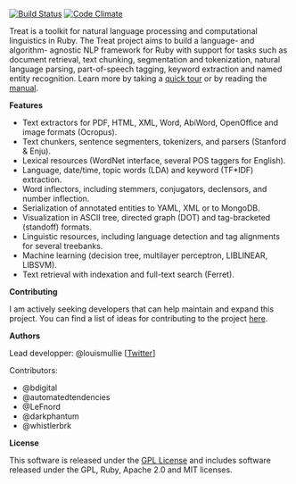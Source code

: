 [![Build Status](https://secure.travis-ci.org/louismullie/treat.png)](http://travis-ci.org/#!/louismullie/treat)
[![Code Climate](https://codeclimate.com/badge.png)](https://codeclimate.com/github/louismullie/treat)

Treat is a toolkit for natural language processing and computational linguistics in Ruby. The Treat project aims to build a language- and algorithm- agnostic NLP framework for Ruby with support for tasks such as document retrieval, text chunking, segmentation and tokenization, natural language parsing, part-of-speech tagging, keyword extraction and named entity recognition. Learn more by taking a [quick tour](https://github.com/louismullie/treat/wiki/Quick-Tour) or by reading the [manual](https://github.com/louismullie/treat/wiki/Manual).

**Features**

* Text extractors for PDF, HTML, XML, Word, AbiWord, OpenOffice and image formats (Ocropus).
* Text chunkers, sentence segmenters, tokenizers, and parsers (Stanford & Enju).
* Lexical resources (WordNet interface, several POS taggers for English).
* Language, date/time, topic words (LDA) and keyword (TF*IDF) extraction.
* Word inflectors, including stemmers, conjugators, declensors, and number inflection.
* Serialization of annotated entities to YAML, XML or to MongoDB.
* Visualization in ASCII tree, directed graph (DOT) and tag-bracketed (standoff) formats.
* Linguistic resources, including language detection and tag alignments for several treebanks.
* Machine learning (decision tree, multilayer perceptron, LIBLINEAR, LIBSVM).
* Text retrieval with indexation and full-text search (Ferret).

**Contributing**

I am actively seeking developers that can help maintain and expand this project. You can find a list of ideas for contributing to the project [here](https://github.com/louismullie/treat/wiki/Contributing).

**Authors**

Lead developper: @louismullie [[Twitter](https://twitter.com/LouisMullie)]

Contributors:
- @bdigital
- @automatedtendencies
- @LeFnord
- @darkphantum
- @whistlerbrk

**License**

This software is released under the [GPL License](https://github.com/louismullie/treat/wiki/License-Information) and includes software released under the GPL, Ruby, Apache 2.0 and MIT licenses.
